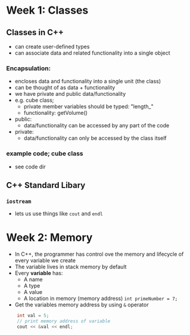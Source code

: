 
# Week 1: Classes

## Classes in C++
- can create user-defined types
- can associate data and related functionality into a single object

### Encapsulation:
- encloses data and functionality into a single unit (the class)
- can be thought of as data + functionality
- we have private and public data/functionality
- e.g. cube class;
    - private member variables should be typed: "length_"
    - functionality: getVolume()
- public:
    - data/functionality can be accessed by any part of the code
- private:
    - data/functionality can only be accessed by the class itself

### example code; cube class
- see code dir

## C++ Standard Libary

### ```iostream```
- lets us use things like `cout` and `endl`

# Week 2: Memory
- In C++, the programmer has control ove the memory and lifecycle of every variable we create
- The variable lives in stack memory by default
- Every **variable** has:
  - A name
  - A type
  - A value
  - A location in memory (memory address)
```int primeNumber = 7;```
- Get the variables memory address by using `&` operator
```c++
    int val = 5;
    // print memory address of variable
    cout << &val << endl;
```